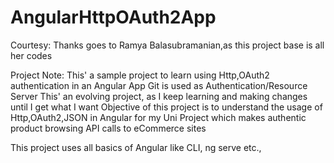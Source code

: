 # AngularHttpOAuth2App
Courtesy: Thanks goes to Ramya Balasubramanian,as this project base is all her codes

Project Note:
This' a sample project to learn using Http,OAuth2 authentication in an Angular App
Git is used as Authentication/Resource Server
This' an evolving project, as I keep learning and making changes until I get what I want
Objective of this project is to understand the usage of Http,OAuth2,JSON in Angular for my Uni Project which makes authentic product browsing API calls to eCommerce sites

This project uses all basics of Angular like CLI, ng serve etc.,
